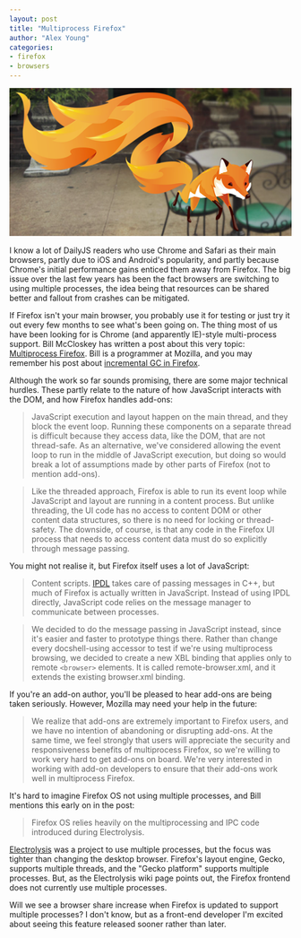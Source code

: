 ```yaml
---
layout: post
title: "Multiprocess Firefox"
author: "Alex Young"
categories: 
- firefox
- browsers
---
```


![Multiprocess Firefox](/images/posts/firefox-multi.png)

I know a lot of DailyJS readers who use Chrome and Safari as their main browsers, partly due to iOS and Android's popularity, and partly because Chrome's initial performance gains enticed them away from Firefox.  The big issue over the last few years has been the fact browsers are switching to using multiple processes, the idea being that resources can be shared better and fallout from crashes can be mitigated.

If Firefox isn't your main browser, you probably use it for testing or just try it out every few months to see what's been going on.  The thing most of us have been looking for is Chrome (and apparently IE)-style multi-process support.  Bill McCloskey has written a post about this very topic: [Multiprocess Firefox](http://billmccloskey.wordpress.com/2013/12/05/multiprocess-firefox/).  Bill is a programmer at Mozilla, and you may remember his post about [incremental GC in Firefox](https://blog.mozilla.org/javascript/2012/08/28/incremental-gc-in-firefox-16/).

Although the work so far sounds promising, there are some major technical hurdles.  These partly relate to the nature of how JavaScript interacts with the DOM, and how Firefox handles add-ons:

> JavaScript execution and layout happen on the main thread, and they block the event loop. Running these components on a separate thread is difficult because they access data, like the DOM, that are not thread-safe. As an alternative, we've considered allowing the event loop to run in the middle of JavaScript execution, but doing so would break a lot of assumptions made by other parts of Firefox (not to mention add-ons).

> Like the threaded approach, Firefox is able to run its event loop while JavaScript and layout are running in a content process. But unlike threading, the UI code has no access to content DOM or other content data structures, so there is no need for locking or thread-safety. The downside, of course, is that any code in the Firefox UI process that needs to access content data must do so explicitly through message passing.

You might not realise it, but Firefox itself uses a lot of JavaScript:

> Content scripts. [IPDL](https://wiki.mozilla.org/IPDL) takes care of passing messages in C++, but much of Firefox is actually written in JavaScript. Instead of using IPDL directly, JavaScript code relies on the message manager to communicate between processes.

> We decided to do the message passing in JavaScript instead, since it's easier and faster to prototype things there. Rather than change every docshell-using accessor to test if we're using multiprocess browsing, we decided to create a new XBL binding that applies only to remote `<browser>` elements. It is called remote-browser.xml, and it extends the existing browser.xml binding.

If you're an add-on author, you'll be pleased to hear add-ons are being taken seriously.  However, Mozilla may need your help in the future:

> We realize that add-ons are extremely important to Firefox users, and we have no intention of abandoning or disrupting add-ons. At the same time, we feel strongly that users will appreciate the security and responsiveness benefits of multiprocess Firefox, so we're willing to work very hard to get add-ons on board. We're very interested in working with add-on developers to ensure that their add-ons work well in multiprocess Firefox.

It's hard to imagine Firefox OS not using multiple processes, and Bill mentions this early on in the post:

> Firefox OS relies heavily on the multiprocessing and IPC code introduced during Electrolysis.

[Electrolysis](https://wiki.mozilla.org/Electrolysis) was a project to use multiple processes, but the focus was tighter than changing the desktop browser.  Firefox's layout engine, Gecko, supports multiple threads, and the "Gecko platform" supports multiple processes.  But, as the Electrolysis wiki page points out, the Firefox frontend does not currently use multiple processes.

Will we see a browser share increase when Firefox is updated to support multiple processes?  I don't know, but as a front-end developer I'm excited about seeing this feature released sooner rather than later.
